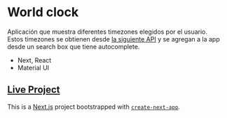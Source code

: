 # World clock

Aplicación que muestra diferentes timezones elegidos por el usuario.  
Estos timezones se obtienen desde [la siguiente API](http://worldtimeapi.org/) y se agregan a la app desde un search box que tiene autocomplete.

- Next, React
- Material UI

## [Live Project](https://timezones-pi.vercel.app)

This is a [Next.js](https://nextjs.org/) project bootstrapped with [`create-next-app`](https://github.com/vercel/next.js/tree/canary/packages/create-next-app).
